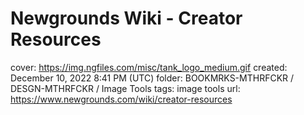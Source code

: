 # Newgrounds Wiki - Creator Resources

cover: https://img.ngfiles.com/misc/tank_logo_medium.gif
created: December 10, 2022 8:41 PM (UTC)
folder: BOOKMRKS-MTHRFCKR / DESGN-MTHRFCKR / Image Tools
tags: image tools
url: https://www.newgrounds.com/wiki/creator-resources